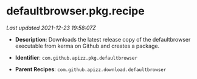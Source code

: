 # defaultbrowser.pkg.recipe

_Last updated 2021-12-23 19:58:07Z_

- **Description**: Downloads the latest release copy of the defaultbrowser executable from kerma on Github and creates a package.

- **Identifier**: `com.github.apizz.pkg.defaultbrowser`

- **Parent Recipes**: `com.github.apizz.download.defaultbrowser`